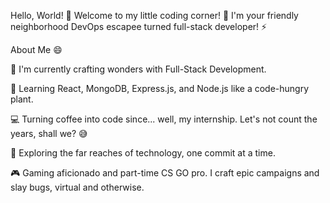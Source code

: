 Hello, World! 👋
Welcome to my little coding corner! 🌟 I'm your friendly neighborhood DevOps escapee turned full-stack developer! ⚡️


About Me 😄

🔭 I'm currently crafting wonders with Full-Stack Development.

🌱 Learning React, MongoDB, Express.js, and Node.js like a code-hungry plant.

💻 Turning coffee into code since... well, my internship. Let's not count the years, shall we? 😅

🧳 Exploring the far reaches of technology, one commit at a time.

🎮 Gaming aficionado and part-time CS GO pro. I craft epic campaigns and slay bugs, virtual and otherwise.
